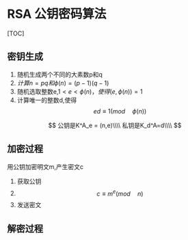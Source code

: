 # RSA 公钥密码算法



[TOC]

## 密钥生成

1. 随机生成两个不同的大素数p和q
2. $计算n=pq和\phi(n)=(p-1)(q-1)$
3. 随机选取整数e,$1\lt e\lt \phi(n)，使得(e,\phi(n))=1$
4. 计算唯一的整数d,使得 $$ed\equiv 1(mod\quad \phi(n))$$

$$
公钥是K^A_e = (n,e)\\\\
私钥是K_d^A=d\\\\
$$

## 加密过程

用公钥加密明文m,产生密文c

1. 获取公钥
2. $$c\equiv m ^e(mod\quad n)$$
3. 发送密文

## 解密过程

